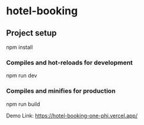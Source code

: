 # hotel-booking

## Project setup

npm install


### Compiles and hot-reloads for development

npm run dev


### Compiles and minifies for production

npm run build

Demo Link: https://hotel-booking-one-phi.vercel.app/